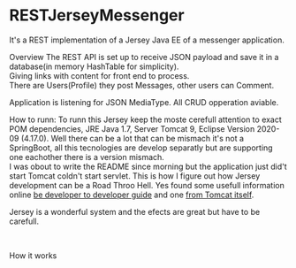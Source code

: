 # RESTJerseyMessenger

It's a REST implementation of a Jersey Java EE of a messenger application.

Overview
The REST API is set up to receive JSON payload and save it in a database(in memory HashTable for simplicity).
<br>
Giving links with content for front end to process.
<br>
There are Users(Profile) they post Messages, other users can Comment.

Application is listening for JSON MediaType.
All CRUD opperation aviable.

How to runn:
To runn this Jersey keep the moste cerefull attention to exact POM dependencies, JRE Java 1.7, Server Tomcat 9, Eclipse Version 2020-09 (4.17.0).
Well there can be a lot that can be mismach it's not a SpringBoot, all this tecnologies are develop separatly but are supporting one eachother there is a version mismach.
<br>
I was obout to write the README since morning but the application just did't start Tomcat coldn't start servlet.
This is how I figure out how Jersey development can be a Road Throo Hell. 
Yes found some usefull information online [be developer to developer guide](http://itsystemengineer.blogspot.com/2017/09/restful-api-jax-rs-jersey-2-on-tomcat-9.html)
 and one [from Tomcat itself](http://tomcat.apache.org/whichversion.html).

Jersey is a wonderful system and the efects are great but have to be carefull.

<br>

How it works 

